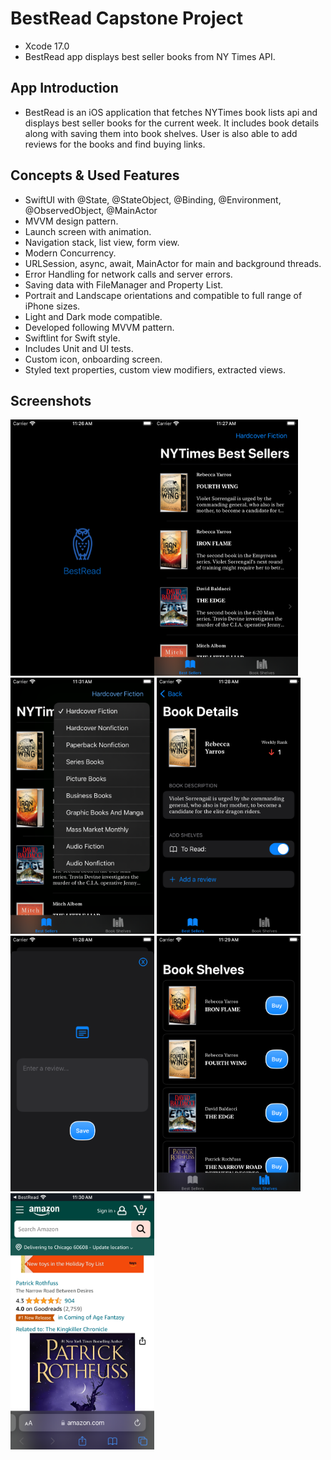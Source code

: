 # BestRead Capstone Project

* Xcode 17.0
* BestRead app displays best seller books from NY Times API.

## App Introduction
* BestRead is an iOS application that fetches NYTimes book lists api and displays best seller books for the current week. It includes book details along with saving them into book shelves. User is also able to add reviews for the books and find buying links.

## Concepts & Used Features
* SwiftUI with @State, @StateObject, @Binding, @Environment, @ObservedObject, @MainActor
* MVVM design pattern.
* Launch screen with animation.
* Navigation stack, list view, form view.
* Modern Concurrency.
* URLSession, async, await, MainActor for main and background threads.
* Error Handling for network calls and server errors.
* Saving data with FileManager and Property List.
* Portrait and Landscape orientations and compatible to full range of iPhone sizes.
* Light and Dark mode compatible.
* Developed following MVVM pattern.
* Swiftlint for Swift style.
* Includes Unit and UI tests.
* Custom icon, onboarding screen.
* Styled text properties, custom view modifiers, extracted views.

## Screenshots

<img src="images/Launch.png" width="230"><img src="images/Main.png" width="230">
<img src="images/Booklist.png" width="230">
<img src="images/Bookdetail.png" width="230">
<img src="images/Addreview.png" width="230">
<img src="images/Bookshelves.png" width="230">
<img src="images/Buylink.png" width="230">
